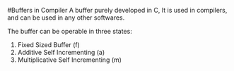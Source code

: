 #Buffers in Compiler
A buffer purely developed in C, It is used in compilers, and can be used in any other softwares.

The buffer can be operable in three states:
1. Fixed Sized Buffer (f)
2. Additive Self Incrementing (a)
3. Multiplicative Self Incrementing (m)
